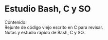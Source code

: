 # Estudio Bash, C y SO
Contenido:  
Rejunte de código viejo escrito en C para revisar.  
Notas y estudio rápido de Bash, C y SO.  
